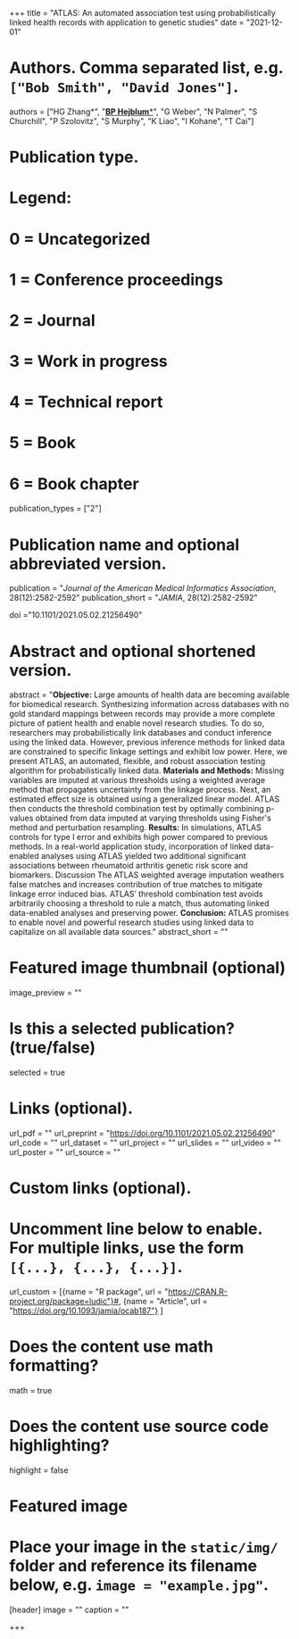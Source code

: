 +++
title = "ATLAS: An automated association test using probabilistically linked health records with application to genetic studies"
date = "2021-12-01"

# Authors. Comma separated list, e.g. `["Bob Smith", "David Jones"]`.
authors = ["HG Zhang&#42;", "<u>**BP Hejblum**&#42;</u>", "G Weber", "N Palmer", "S Churchill", "P Szolovitz", "S Murphy", "K Liao", "I Kohane", "T Cai"]
# Publication type.
# Legend:
# 0 = Uncategorized
# 1 = Conference proceedings
# 2 = Journal
# 3 = Work in progress
# 4 = Technical report
# 5 = Book
# 6 = Book chapter
publication_types = ["2"]

# Publication name and optional abbreviated version.
publication = "*Journal of the American Medical Informatics Association*, 28(12):2582-2592"
publication_short = "*JAMIA*, 28(12):2582-2592"

doi ="10.1101/2021.05.02.21256490"

# Abstract and optional shortened version.
abstract = "**Objective:** Large amounts of health data are becoming available for biomedical research. Synthesizing information across databases with no gold standard mappings between records may provide a more complete picture of patient health and enable novel research studies. To do so, researchers may probabilistically link databases and conduct inference using the linked data. However, previous inference methods for linked data are constrained to specific linkage settings and exhibit low power. Here, we present ATLAS, an automated, flexible, and robust association testing algorithm for probabilistically linked data. **Materials and Methods:** Missing variables are imputed at various thresholds using a weighted average method that propagates uncertainty from the linkage process. Next, an estimated effect size is obtained using a generalized linear model. ATLAS then conducts the threshold combination test by optimally combining p-values obtained from data imputed at varying thresholds using Fisher's method and perturbation resampling. **Results:** In simulations, ATLAS controls for type I error and exhibits high power compared to previous methods. In a real-world application study, incorporation of linked data-enabled analyses using ATLAS yielded two additional significant associations between rheumatoid arthritis genetic risk score and biomarkers. Discussion The ATLAS weighted average imputation weathers false matches and increases contribution of true matches to mitigate linkage error induced bias. ATLAS’ threshold combination test avoids arbitrarily choosing a threshold to rule a match, thus automating linked data-enabled analyses and preserving power.  **Conclusion:** ATLAS promises to enable novel and powerful research studies using linked data to capitalize on all available data sources."
abstract_short = ""

# Featured image thumbnail (optional)
image_preview = ""

# Is this a selected publication? (true/false)
selected = true

# Links (optional).
url_pdf = ""
url_preprint = "https://doi.org/10.1101/2021.05.02.21256490"
url_code = ""
url_dataset = ""
url_project = ""
url_slides = ""
url_video = ""
url_poster = ""
url_source = ""

# Custom links (optional).
# Uncomment line below to enable. For multiple links, use the form `[{...}, {...}, {...}]`.
url_custom = [{name = "R package", url = "https://CRAN.R-project.org/package=ludic"}#, {name = "Article", url = "https://doi.org/10.1093/jamia/ocab187"}
]


# Does the content use math formatting?
math = true

# Does the content use source code highlighting?
highlight = false

# Featured image
# Place your image in the `static/img/` folder and reference its filename below, e.g. `image = "example.jpg"`.
[header]
image = ""
caption = ""

+++
